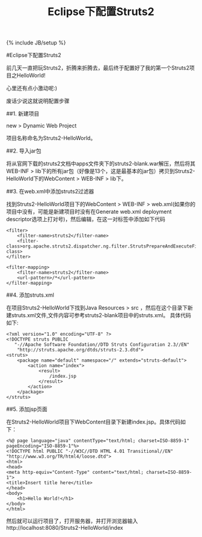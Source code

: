 ﻿---
layout: post
title: "Eclipse下配置Struts2"
description: "struts2在eclipse下的配置"
category: 'diary'
tags: [Struts2,Eclipse,Java]
---
{% include JB/setup %}

#Eclipse下配置Struts2

前几天一直把玩Struts2，折腾来折腾去，最后终于配置好了我的第一个Struts2项目之HelloWorld!

心里还有点小激动呢:)

废话少说这就说明配置步骤

##1. 新建项目

new > Dynamic Web Project

项目名称命名为Struts2-HelloWorld。

##2. 导入jar包

将从官网下载的struts2文档中apps文件夹下的struts2-blank.war解压，然后将其WEB-INF > lib下的所有jar包（好像是13个，这是最基本的jar包）拷贝到Struts2-HelloWorld下的WebContent > WEB-INF > lib下。

##3. 在web.xml中添加struts2过滤器

找到Struts2-HelloWorld项目下的WebContent > WEB-INF > web.xml(如果你的项目中没有，可能是新建项目时没有在Generate web.xml deployment descriptor选项上打对号)，然后编辑，在<web-app></web-app>这一对标签中添加如下代码

    <filter>
        <filter-name>struts2</filter-name>
        <filter-class>org.apache.struts2.dispatcher.ng.filter.StrutsPrepareAndExecuteFilter</filter-class>
    </filter>

    <filter-mapping>
        <filter-name>struts2</filter-name>
        <url-pattern>/*</url-pattern>
    </filter-mapping>


##4. 添加struts.xml

在项目Struts2-HelloWorld下找到Java Resources > src ，然后在这个目录下新建struts.xml文件,文件内容可参考struts2-blank项目中的struts.xml。
具体代码如下:

    <?xml version="1.0" encoding="UTF-8" ?>
    <!DOCTYPE struts PUBLIC
       "-//Apache Software Foundation//DTD Struts Configuration 2.3//EN"
    	"http://struts.apache.org/dtds/struts-2.3.dtd">
    <struts>
        <package name="default" namespace="/" extends="struts-default">
        	<action name="index">
                <result>
                	/index.jsp
                </result>
            </action>
        </package>
    </struts>

##5. 添加jsp页面

在Struts2-HelloWorld项目下WebContent目录下新建index.jsp。具体代码如下：

    <%@ page language="java" contentType="text/html; charset=ISO-8859-1" pageEncoding="ISO-8859-1"%>
    <!DOCTYPE html PUBLIC "-//W3C//DTD HTML 4.01 Transitional//EN" "http://www.w3.org/TR/html4/loose.dtd">
    <html>
    <head>
    <meta http-equiv="Content-Type" content="text/html; charset=ISO-8859-1">
    <title>Insert title here</title>
    </head>
    <body>
	    <h1>Hello World!</h1>
    </body>
    </html>

然后就可以运行项目了，打开服务器，并打开浏览器输入http://localhost:8080/Struts2-HelloWorld/index

